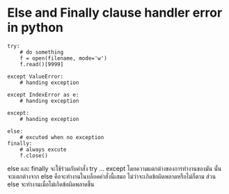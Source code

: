 # Else and Finally clause handler error in python

```python3
try:
    # do something
    f = open(filename, mode='w')
    f.read()[9999]

except ValueError:
    # handing exception

except IndexError as e:
    # handing exception

except:
    # handing exception

else:
    # excuted when no exception
finally:
    # always excute
    f.close()
```

else และ finally จะใช้ร่วมกับคำสั่ง try ... except โดยความแตกต่างของการทำงานของมัน
นั้นจะแตกต่างจาก else คือจะทำงานในบล็อคคำสั่งนี้เสมอ ไม่ว่าจะเกิดข้อผิดพลาดหรือไม่ก็ตาม
ส่วน else จะทำงานเมื่อไม่เกิดข้อผิดพลาดขึ้น
